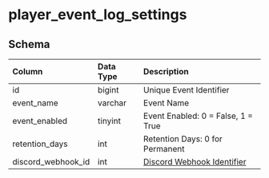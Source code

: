 # player_event_log_settings

## Schema

| Column | Data Type | Description |
| :--- | :--- | :--- |
| id | bigint | Unique Event Identifier |
| event_name | varchar | Event Name |
| event_enabled | tinyint | Event Enabled: 0 = False, 1 = True |
| retention_days | int | Retention Days: 0 for Permanent |
| discord_webhook_id | int | [Discord Webhook Identifier](../../schema/admin/discord_webhooks.md) |

